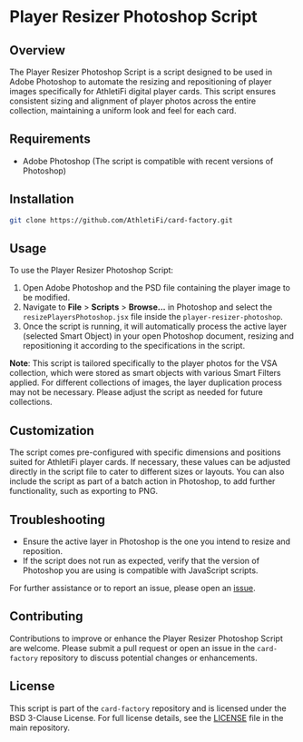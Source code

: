 # Player Resizer Photoshop Script

## Overview

The Player Resizer Photoshop Script is a script designed to be used in Adobe Photoshop to automate the resizing and repositioning of player images specifically for AthletiFi digital player cards. This script ensures consistent sizing and alignment of player photos across the entire collection, maintaining a uniform look and feel for each card.

## Requirements

- Adobe Photoshop (The script is compatible with recent versions of Photoshop)

## Installation

   ```sh
   git clone https://github.com/AthletiFi/card-factory.git
   ```



## Usage

To use the Player Resizer Photoshop Script:

1. Open Adobe Photoshop and the PSD file containing the player image to be modified.
2. Navigate to  **File** > **Scripts** > **Browse...** in Photoshop and select the `resizePlayersPhotoshop.jsx` file inside the `player-resizer-photoshop`.
3. Once the script is running, it will automatically process the active layer (selected Smart Object) in your open Photoshop document, resizing and repositioning it according to the specifications in the script.

**Note**: This script is tailored specifically to the player photos for the VSA collection, which were stored as smart objects with various Smart Filters applied. For different collections of images, the layer duplication process may not be necessary. Please adjust the script as needed for future collections.


## Customization

The script comes pre-configured with specific dimensions and positions suited for AthletiFi player cards. If necessary, these values can be adjusted directly in the script file to cater to different sizes or layouts. You can also include the script as part of a batch action in Photoshop, to add further functionality, such as exporting to PNG.

## Troubleshooting

- Ensure the active layer in Photoshop is the one you intend to resize and reposition.
- If the script does not run as expected, verify that the version of Photoshop you are using is compatible with JavaScript scripts.

For further assistance or to report an issue, please open an [issue](https://github.com/AthletiFi/card-factory/issues).


## Contributing

Contributions to improve or enhance the Player Resizer Photoshop Script are welcome. Please submit a pull request or open an issue in the `card-factory` repository to discuss potential changes or enhancements.

## License

This script is part of the `card-factory` repository and is licensed under the BSD 3-Clause License. For full license details, see the [LICENSE](LICENSE) file in the main repository.
